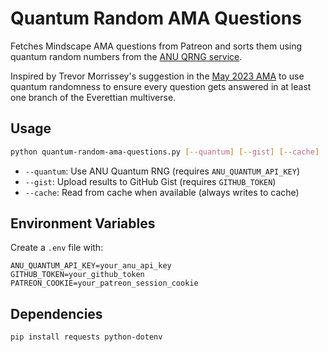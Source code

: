 # Quantum Random AMA Questions

Fetches Mindscape AMA questions from Patreon and sorts them using quantum random numbers from the [ANU QRNG service](https://qrng.anu.edu.au).

Inspired by Trevor Morrissey's suggestion in the [May 2023 AMA](https://www.preposterousuniverse.com/podcast/2023/05/08/ama-may-2023/) to use quantum randomness to ensure every question gets answered in at least one branch of the Everettian multiverse.

## Usage

```bash
python quantum-random-ama-questions.py [--quantum] [--gist] [--cache]
```

- `--quantum`: Use ANU Quantum RNG (requires `ANU_QUANTUM_API_KEY`)
- `--gist`: Upload results to GitHub Gist (requires `GITHUB_TOKEN`)
- `--cache`: Read from cache when available (always writes to cache)

## Environment Variables

Create a `.env` file with:
```
ANU_QUANTUM_API_KEY=your_anu_api_key
GITHUB_TOKEN=your_github_token
PATREON_COOKIE=your_patreon_session_cookie
```

## Dependencies

```bash
pip install requests python-dotenv
```
